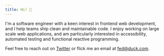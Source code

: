 ```yaml
---
title: Hi! 👋
---
```


I'm a software engineer with a keen interest in frontend web development, and I help teams ship clean and maintainable code. I enjoy working
on large scale web applications, and am particularly interested in accessibility, automated testing and functional reactive programming.

Feel free to reach out on [Twitter](https://twitter.com/fknussel) or flick me an email at [fed@duck.com](mailto:fed@duck.com).
